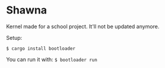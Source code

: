 # Shawna

Kernel made for a school project. It'll not be updated anymore.

Setup:
```$ rustup override add nightly
$ cargo install bootloader
```

You can run it with:
```$ bootloader run```

